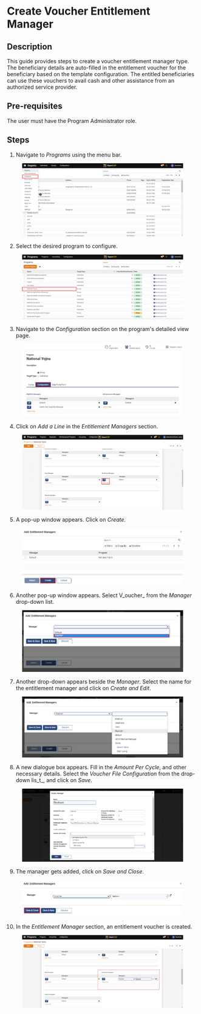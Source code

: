 # Create Voucher Entitlement Manager

## Description

This guide provides steps to create a voucher entitlement manager type. The beneficiary details are auto-filled in the entitlement voucher for the beneficiary based on the template configuration. The entitled beneficiaries can use these vouchers to avail cash and other assistance from an authorized service provider.

## Pre-requisites

The user must have the Program Administrator role.&#x20;

## Steps

1. Navigate to _Programs_ using the menu bar.

<figure><img src="../../../.gitbook/assets/home-page-openg2p.png" alt=""><figcaption></figcaption></figure>

2. Select the desired program to configure.

<figure><img src="../../../.gitbook/assets/all-programs-openg2p (3).png" alt=""><figcaption></figcaption></figure>

3. Navigate to the _Configuration_ section on the program's detailed view page.

<figure><img src="../../../.gitbook/assets/configure-entitlement-voucher-configuration (3).png" alt=""><figcaption></figcaption></figure>

4. Click on _Add a Line_ in the _Entitlement Managers_ section.

<figure><img src="../../../.gitbook/assets/image (8).png" alt=""><figcaption></figcaption></figure>

5. A pop-up window appears. Click on _Create._

<figure><img src="../../../.gitbook/assets/configure-entitlement-voucher-popup (1).png" alt=""><figcaption></figcaption></figure>

6. Another pop-up window appears. Select V_oucher_ from the _Manager_ drop-down list.

<figure><img src="../../../.gitbook/assets/configure-entitlement-voucher-manager (1).png" alt=""><figcaption></figcaption></figure>

7. Another drop-down appears beside the _Manager_. Select the name for the entitlement manager and click on _Create and Edit_.

<figure><img src="../../../.gitbook/assets/configure-entitlement-voucher-manager (2).png" alt=""><figcaption></figcaption></figure>

8. A new dialogue box appears. Fill in the _Amount Per Cycle_, and other necessary details. Select the _Voucher File Configuration_ from the drop-down lis_t_, and click on _Save_.

<figure><img src="../../../.gitbook/assets/configure-entitlement-voucher-manager-create.png" alt=""><figcaption></figcaption></figure>

9. The manager gets added, click on _Save and Close_.

<figure><img src="../../../.gitbook/assets/voucher-entitlement-save-close.png" alt=""><figcaption></figcaption></figure>

10. In the _Entitlement Manager_ section, an entitlement voucher is created.

<figure><img src="../../../.gitbook/assets/configure-entitlement-voucher-result (1).png" alt=""><figcaption></figcaption></figure>
